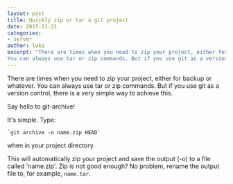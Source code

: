 ```yaml
---
layout: post
title: Quickly zip or tar a git project
date: 2015-11-21
categories:
- server
author: luka
excerpt: "There are times when you need to zip your project, either for backup or whatever.
You can always use tar or zip commands. But if you use git as a version control, there is a very simple way to achieve this."
---
```


There are times when you need to zip your project, either for backup or whatever.
You can always use tar or zip commands. But if you use git as a version control, there is a very simple way to achieve this.

Say hello to git-archive!

It's simple. Type:

    `git archive -o name.zip HEAD`


when in your project directory.

This will automatically zip your project and save the output (-o) to a file called 'name.zip'.
Zip is not good enough? No problem, rename the output file to, for example, `name.tar`.
